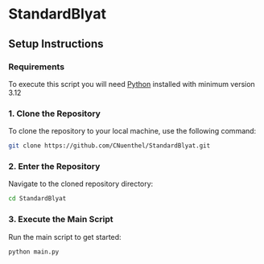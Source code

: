 # StandardBlyat

## Setup Instructions

### Requirements
To execute this script you will need [Python](https://www.python.org/downloads/) installed with minimum version 3.12


### 1. Clone the Repository
To clone the repository to your local machine, use the following command:

```bash
git clone https://github.com/CNuenthel/StandardBlyat.git
```

### 2. Enter the Repository

Navigate to the cloned repository directory:

```bash
cd StandardBlyat
```

### 3. Execute the Main Script

Run the main script to get started:
```bash
python main.py
```
